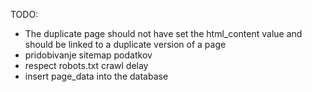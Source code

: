 

TODO:

- The duplicate page should not have set the html_content value and should be 
    linked to a duplicate version of a page
- pridobivanje sitemap podatkov
- respect robots.txt crawl delay
- insert page_data into the database
